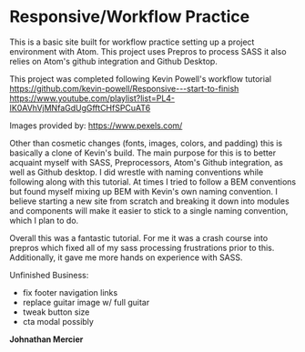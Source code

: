 # Responsive/Workflow Practice

This is a basic site built for workflow practice setting up a project environment with Atom. This project uses Prepros to process SASS it also relies on Atom's github integration and Github Desktop.

This project was completed following Kevin Powell's workflow tutorial
https://github.com/kevin-powell/Responsive---start-to-finish
https://www.youtube.com/playlist?list=PL4-IK0AVhVjMNfaGdUgGfftCHfSPCuAT6

Images provided by:
https://www.pexels.com/

Other than cosmetic changes (fonts, images, colors, and padding) this is basically a clone of Kevin's build. The main purpose for this is to better acquaint myself with SASS, Preprocessors, Atom's Github integration, as well as Github desktop. I did wrestle with naming conventions while following along with this tutorial. At times I tried to follow a BEM conventions but found myself mixing up BEM with Kevin's own naming convention. I believe starting a new site from scratch and breaking it down into modules and components will make it easier to stick to a single naming convention, which I plan to do. 

Overall this was a fantastic tutorial. For me it was a crash course into prepros which fixed all of my sass processing frustrations prior to this. Additionally, it gave me more hands on experience with SASS. 

Unfinished Business:
  - fix footer navigation links
  - replace guitar image w/ full guitar
  - tweak button size
  - cta modal possibly
  
<strong>Johnathan Mercier</strong>
  
 
